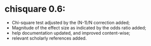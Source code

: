 # chisquare 0.6:

* Chi-square test adjusted by the (N-1)/N correction added;
* Magnitude of the effect size as indicated by the odds ratio added;
* help documentation updated, and improved content-wise;
* relevant scholarly references added.
